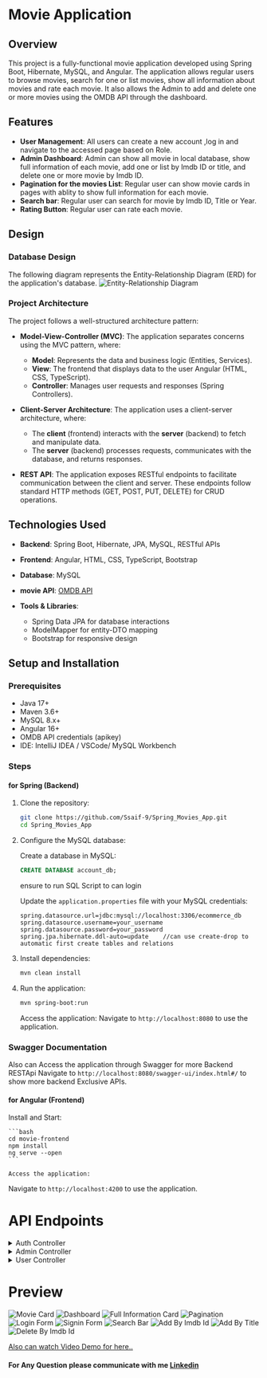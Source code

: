# Movie Application

## Overview

This project is a fully-functional movie application developed using Spring Boot, Hibernate, MySQL, and Angular. The application allows regular users to browse movies, search for one or list movies, show all information about movies and rate each movie. It also allows the Admin to add and delete one or more movies using the OMDB API through the dashboard.

## Features
- **User Management**: All users can create a new account ,log in and navigate to the accessed page based on Role.
- **Admin Dashboard**: Admin can show all movie in local database, show full information of each movie, add one or list by Imdb ID or title, and delete one or more movie by Imdb ID.
- **Pagination for the movies List**: Regular user can show movie cards in pages with ablity to show full information for each movie.
- **Search bar**: Regular user can search for movie by Imdb ID, Title or Year.
- **Rating Button**: Regular user can rate each movie.

## Design

### Database Design

The following diagram represents the Entity-Relationship Diagram (ERD) for the application's database.
![Entity-Relationship Diagram](https://github.com/Ssaif-9/Spring_Movies_App/blob/main/Attachment/ERD.png)

### Project Architecture

The project follows a well-structured architecture pattern:

- **Model-View-Controller (MVC)**: The application separates concerns using the MVC pattern, where:
    - **Model**: Represents the data and business logic (Entities, Services).
    - **View**: The frontend that displays data to the user Angular (HTML, CSS, TypeScript).
    - **Controller**: Manages user requests and responses (Spring Controllers).

- **Client-Server Architecture**: The application uses a client-server architecture, where:
    - The **client** (frontend) interacts with the **server** (backend) to fetch and manipulate data.
    - The **server** (backend) processes requests, communicates with the database, and returns responses.

- **REST API**: The application exposes RESTful endpoints to facilitate communication between the client and server. These endpoints follow standard HTTP methods (GET, POST, PUT, DELETE) for CRUD operations.

## Technologies Used

- **Backend**: Spring Boot, Hibernate, JPA, MySQL, RESTful APIs
- **Frontend**: Angular, HTML, CSS, TypeScript, Bootstrap
- **Database**: MySQL
- **movie API**: [OMDB API](https://www.omdbapi.com/)

- **Tools & Libraries**:
   - Spring Data JPA for database interactions
   - ModelMapper for entity-DTO mapping
   - Bootstrap for responsive design


   
## Setup and Installation

### Prerequisites

- Java 17+
- Maven 3.6+
- MySQL 8.x+
- Angular 16+
- OMDB API credentials (apikey)
- IDE: IntelliJ IDEA / VSCode/ MySQL Workbench  


### Steps
#### for Spring (Backend)
1. Clone the repository:

    ```bash
    git clone https://github.com/Ssaif-9/Spring_Movies_App.git
    cd Spring_Movies_App
    ```

2. Configure the MySQL database:

   Create a database in MySQL:

    ```sql
    CREATE DATABASE account_db;
    ```
    ensure to run SQL Script to can login 

   Update the `application.properties` file with your MySQL credentials:

    ```properties
    spring.datasource.url=jdbc:mysql://localhost:3306/ecommerce_db
    spring.datasource.username=your_username
    spring.datasource.password=your_password
    spring.jpa.hibernate.ddl-auto=update    //can use create-drop to automatic first create tables and relations
    ```

4. Install dependencies:

    ```bash
    mvn clean install
    ```

5. Run the application:

    ```bash
    mvn spring-boot:run
    ```

   Access the application:
   Navigate to `http://localhost:8080` to use the application.

### Swagger Documentation
   Also can Access the application through Swagger for more Backend RESTApi
   Navigate to `http://localhost:8080/swagger-ui/index.html#/` to show more backend Exclusive APIs.

#### for Angular (Frontend)
 Install and Start:

    ```bash
    cd movie-frontend
    npm install
    ng serve --open 
    ```

    Access the application:
   Navigate to `http://localhost:4200` to use the application.


# API Endpoints

<details>
<summary>Auth Controller</summary>

### 1. `POST /api/v1/auth/login`
- **Description**: cheak Authontication and authorization.

### 2. `POST /api/v1/auth/signin`
- **Description**: user can create new account.

</details>




<details>
<summary>Admin Controller</summary>

### 1. `GET /api/v1/admin`
- **Description**: List all movies.

### 2. `POST /api/v1/admin/add/imdbId`
- **Description**: Add one movie by imdbId.

### 3. `POST /api/v1/admin/add/title`
- **Description**: Add one movie by title.

### 4. `POST /api/v1/admin/addList/imdbId`
- **Description**: Add List of movies by imdbId.

### 5. `POST /api/v1/admin//delete/imdbId`
- **Description**: Delete one movie by imdbId.

### 6. `POST /api/v1/admin//deleteList/imdbId`
- **Description**: Delete List of movies by imdbId.


</details>

<details>
<summary>User Controller</summary>

### 1. `GET /api/v1/home/all`
- **Description**: List all movies without pages.

### 2. `GET /api/v1/home/"/page/{page}`
- **Description**: List all movies with pages.

### 3. `GET /api/v1/home/search/byTitle/{title}`
- **Description**: Search movie by title.

### 4. `GET /api/v1/home/search/byImdbId/{imdbId}`
- **Description**: Search movie by imdbId.

### 5. `GET /api/v1/"search/byYear/{year}"`
- **Description**: Search movie by year.

### 6. `GET /api/v1/home/gat/allInfo/{imdbId}"`
- **Description**: Catch all movie informations.

### 7. `GET /api/v1/home/gat/rate/{userName}/{imdbId}"`
- **Description**: Catch user movie rate.

### 8. `GET /api/v1/home/gat/rate/{userName}/{imdbId}/{rating}"`
- **Description**: rate movie from 1 to 5 star.
</details>


# Preview


![Movie Card](https://github.com/Ssaif-9/Spring_Movies_App/blob/main/Attachment/movieCard.png)
![Dashboard](https://github.com/Ssaif-9/Spring_Movies_App/blob/main/Attachment/dashboard.png)
![Full Information Card](https://github.com/Ssaif-9/Spring_Movies_App/blob/main/Attachment/fullInformation.png)
![Pagination](https://github.com/Ssaif-9/Spring_Movies_App/blob/main/Attachment/pages.png)
![Login Form](https://github.com/Ssaif-9/Spring_Movies_App/blob/main/Attachment/login.png)
![Signin Form](https://github.com/Ssaif-9/Spring_Movies_App/blob/main/Attachment/signin.png)
![Search Bar](https://github.com/Ssaif-9/Spring_Movies_App/blob/main/Attachment/searchBar.png)
![Add By Imdb Id](https://github.com/Ssaif-9/Spring_Movies_App/blob/main/Attachment/addByImdbId.png)
![Add By Title](https://github.com/Ssaif-9/Spring_Movies_App/blob/main/Attachment/addByTitle.png)
![Delete By Imdb Id](https://github.com/Ssaif-9/Spring_Movies_App/blob/main/Attachment/deleteByImdbId.png)

[Also can watch Video Demo for here..](https://drive.google.com/drive/folders/18IxGJh4YuI7FHYX4J7OyzpriykjeE6Oc?direction=a)


#### For Any Question please communicate with me [Linkedin](https://www.linkedin.com/in/seif-eldin-sultan-90b740233/)
